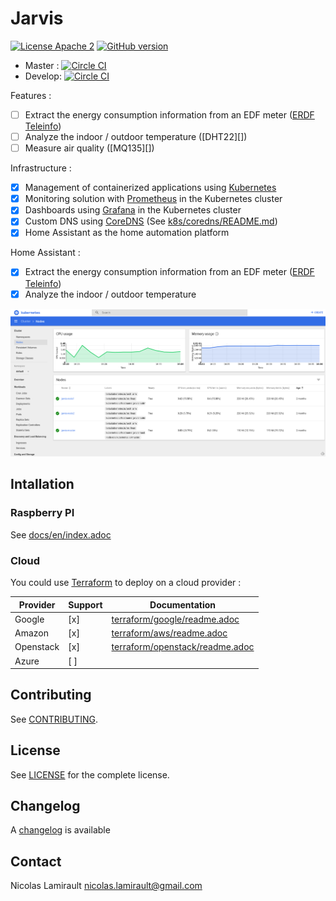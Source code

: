 # Jarvis

[![License Apache 2][badge-license]](LICENSE)
[![GitHub version](https://badge.fury.io/gh/zeiot%2Frasphome.svg)](https://badge.fury.io/gh/zeiot%2Frasphome)

* Master : [![Circle CI](https://circleci.com/gh/zeiot/jarvis/tree/master.svg?style=svg)](https://circleci.com/gh/zeiot/jarvis/tree/master)
* Develop: [![Circle CI](https://circleci.com/gh/zeiot/jarvis/tree/develop.svg?style=svg)](https://circleci.com/gh/zeiot/jarvis/tree/develop)

Features :

* [ ] Extract the energy consumption information from an EDF meter ([ERDF Teleinfo][])
* [ ] Analyze the indoor / outdoor temperature ([DHT22][])
* [ ] Measure air quality ([MQ135][])

Infrastructure :

* [x] Management of containerized applications using [Kubernetes][]
* [x] Monitoring solution with [Prometheus][] in the Kubernetes cluster
* [x] Dashboards using [Grafana][] in the Kubernetes cluster
* [x] Custom DNS using [CoreDNS][] (See [k8s/coredns/README.md]())
* [x] Home Assistant as the home automation platform

Home Assistant :

* [x] Extract the energy consumption information from an EDF meter ([ERDF Teleinfo][])
* [x] Analyze the indoor / outdoor temperature

![Dashboard](dashboard.png)

## Intallation

### Raspberry PI

See [docs/en/index.adoc](documentation)

### Cloud

You could use [Terraform](https://terraform.io) to deploy on a cloud provider :

| Provider       | Support      | Documentation                                    |
| -------------- | -----------  | ------------------------------------------------ |
| Google         | [x]          | [terraform/google/readme.adoc](documentation)    |
| Amazon         | [x]          | [terraform/aws/readme.adoc](documentation)       |
| Openstack      | [x]          | [terraform/openstack/readme.adoc](documentation) |
| Azure          | [ ]          |                                                  |


## Contributing

See [CONTRIBUTING](CONTRIBUTING.md).


## License

See [LICENSE](LICENSE) for the complete license.


## Changelog

A [changelog](ChangeLog.md) is available


## Contact

Nicolas Lamirault <nicolas.lamirault@gmail.com>




[badge-license]: https://img.shields.io/badge/license-Apache2-green.svg?style=flat

[RaspberryPI]: https://www.raspberrypi.org/

[HypriotOS]: http://blog.hypriot.com/

[Kubernetes]: https://kubernetes.io/
[Grafana]: http://grafana.org/
[Prometheus]: https://prometheus.io/
[CoreDNS]: https://coredns.io
[Home Assistant]: https://home-assistant.io/

[ERDF Teleinfo]: http://www.erdf.fr/sites/default/files/ERDF-NOI-CPT_02E.pdf
